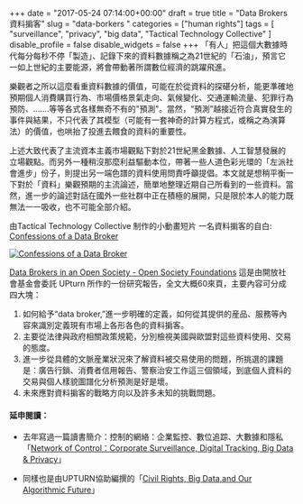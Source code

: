 ﻿+++
date = "2017-05-24 07:14:00+00:00"
draft = true
title = "Data Brokers 資料掮客"
slug = "data-borkers "
categories = ["human rights"]
tags = [
  "surveillance",
  "privacy",
  "big data",
  "Tactical Technology Collective"
  ]
disable_profile = false
disable_widgets = false
+++
「有人」把這個大數據時代每分每秒不停「製造」、記錄下來的資料數據稱之為21世紀的「石油」，預言它一如上世紀的主要能源，將會帶動著所謂數位經濟的跳躍飛進。

樂觀者之所以這麼看重資料數據的價值，可能在於從資料的探碪分析，能更準確地預期個人消費購買行為、市場價格景氣走向、氣候變化、交通運輸流量、犯罪行為預防、.......等等各式各樣無奇不有的"預測"。當然，“預測”越接近符合真實發生的事件與結果，不只代表了其模型（可能有一套神奇的計算方程式，或稱之為演算法）的價值，也哄抬了投進去餵食的資料的重要性。

<!--more-->

上述大致代表了主流資本主義市場觀點下對於21世紀黑金數據、人工智慧發展的立場觀點。而另外一種稍沒那麼利益驅動本位，帶著一些人道色彩光環的「左派社會進步」份子，則提出另一端色譜的資料使用問責呼籲提倡。本文就是想稍平衡一下對於「資料」樂觀預期的主流論述，簡單地整理近期自己所看到的一些資料。當然，進一步的論述對話在國外一些社群中正在積極的展開，只是限於本人的能力既無法一一吸收，也不可能全部介紹。 

由Tactical Technology Collective 制作的小動畫短片
一名資料掮客的自白: [Confessions of a Data Broker](https://myshadow.org/resources/confession-of-a-data-broker?locale=en)

[![Confessions of a Data Broker](/post/20170524.jpg)](https://vimeo.com/163564618)


[Data Brokers in an Open Society - Open Society Foundations](https://www.opensocietyfoundations.org/sites/default/files/data-brokers-in-an-open-society-20161121.pdf) 
這是由開放社會基金會委託 UPturn 所作的一份研究報告，全文大概60來頁，主要內容可分成四大塊：

1. 如何給予“data broker,”進一步明確的定義，如何從其提供的産品、服務等內容來識別定義現有市場上各形各色的資料掮客。
2. 主要從法律與政府相關政策規範，分別檢視美國與歐盟對這些資料使用、交易的態度。
3. 進一步從具體的文脈産業狀況來了解資料被交易使用的問題，所挑選的課題是：廣告行鎖、消費者信用報告、警察治安工作這三個領域，到底個人資料的交易與個人樣貌圖譜化分析預測是好是壞。 
4. 未來應對資料掮客的戰略方向以及許多未知的挑戰問題。 


#### 延申閱讀：
- 去年寫過一篇讀書簡介：控制的網絡：企業監控、數位追踪、大數據和隱私 「[Network of Control：Corporate Surveillance, Digital Tracking, Big Data & Privacy](https://blog.jxtsai.info/2016/11/03/corporate-surveillance/)」

- 同樣也是由UPTURN協助編撰的「[Civil Rights, Big Data,and Our Algorithmic Future](
https://bigdata.fairness.io/data-brokers/)」
  
